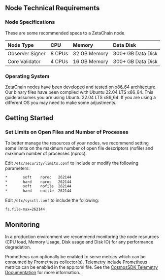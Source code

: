## Node Technical Requirements

### Node Specifications

These are some recommended specs to a ZetaChain node.

| Node Type       | CPU    | Memory       | Data Disk         |
| :-------------- | :----- | :----------- | :---------------- |
| Observer Signer | 8 CPUs | 32 GB Memory | 300+ GB Data Disk |
| Core Validator  | 4 CPUs | 16 GB Memory | 300+ GB Data Disk |


### Operating System

ZetaChain nodes have been developed and tested on x86_64 architecture. Our
binary files have been compiled with Ubuntu 22.04 LTS x86_64. This guide assumes
you are using Ubuntu 22.04 LTS x86_64. If you are using a different OS you may
need to make some adjustments.

## Getting Started

### Set Limits on Open Files and Number of Processes

To better manage the resources of your nodes, we recommend setting some limits
on the maximum number of open file descriptors (nofile) and maximum number of
processes (nproc).

Edit `/etc/security/limits.conf` to include or modify the following parameters:

```bash    
*       soft    nproc   262144 
*       hard    nproc   262144
*       soft    nofile  262144 
*       hard    nofile  262144
```

Edit `/etc/sysctl.conf` to include the following:

```bash
fs.file-max=262144 
```

## Monitoring

In a production environment we recommend monitoring the node resources (CPU
load, Memory Usage, Disk usage and Disk IO) for any performance degradation.

Prometheus can optionally be enabled to serve metrics which can be consumed by
Prometheus collector(s). Telemetry include Prometheus metrics can be enabled in
the app.toml file. See the [CosmosSDK Telemetry Documentation](https://docs.cosmos.network/v0.46/core/telemetry.html) for more information.

